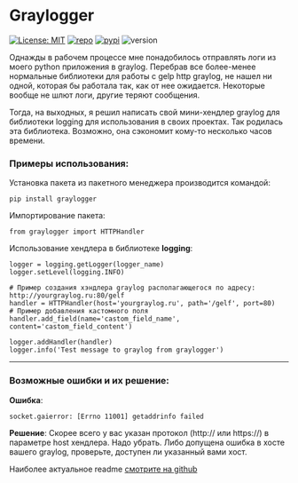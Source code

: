# Graylogger
[![License: MIT](https://badgen.net/badge/license/MIT/green)](https://opensource.org/licenses/MIT)
[![repo](https://badgen.net/badge/icon/github?icon=github&label)](https://github.com/Oficerov/graylogger)
[![pypi](https://badgen.net/badge/icon/pypi?color=yellow&icon=pypi&label)](https://pypi.org/project/graylogger/)
![version](https://badgen.net/badge/Version/0.2.5/orange)

Однажды в рабочем процессе мне понадобилось отправлять логи из моего python приложения в graylog.
Перебрав все более-менее нормальные библиотеки для работы с gelp http graylog, не нашел ни одной,
которая бы работала так, как от нее ожидается. Некоторые вообще не шлют логи, другие теряют сообщения.

Тогда, на выходных, я решил написать свой мини-хендлер graylog для библиотеки logging для использования в своих проектах.
Так родилась эта библиотека. Возможно, она сэкономит кому-то несколько часов времени.

### Примеры использования:
Установка пакета из пакетного менеджера производится командой:

    pip install graylogger

Импортирование пакета:

    from graylogger import HTTPHandler

Использование хендлера в библиотеке **logging**:

    logger = logging.getLogger(logger_name)
    logger.setLevel(logging.INFO)
    
    # Пример создания хэндлера graylog располагающегося по адресу: http://yourgraylog.ru:80/gelf
    handler = HTTPHandler(host='yourgraylog.ru', path='/gelf', port=80)
    # Пример добавления кастомного поля
    handler.add_field(name='castom_field_name', content='castom_field_content')
    
    logger.addHandler(handler)
    logger.info('Test message to graylog from graylogger')

---
### Возможные ошибки и их решение:
**Ошибка**:

    socket.gaierror: [Errno 11001] getaddrinfo failed
**Решение**: Скорее всего у вас указан протокол (http:// или https://) в параметре host хендлера. Надо убрать.
Либо допущена ошибка в хосте вашего graylog, проверьте, доступен ли указанный вами хост.


Наиболее актуальное readme [смотрите на github](https://github.com/Oficerov/graylogger)
